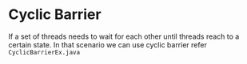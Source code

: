# Cyclic Barrier
<p>
  
If a set of threads needs to wait for each other until threads reach to a certain state. In that scenario we can use cyclic barrier
refer ```CyclicBarrierEx.java```
  
</p>
